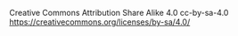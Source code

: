 Creative Commons Attribution Share Alike 4.0
cc-by-sa-4.0
https://creativecommons.org/licenses/by-sa/4.0/
